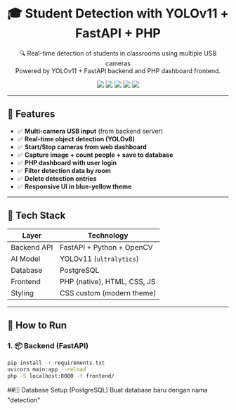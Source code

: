 <h1 align="center">🎓 Student Detection with YOLOv11 + FastAPI + PHP</h1>

<p align="center">
  🔍 Real-time detection of students in classrooms using multiple USB cameras<br>
  Powered by YOLOv11 + FastAPI backend and PHP dashboard frontend.
</p>

<p align="center">
  <img src="https://img.shields.io/badge/Python-3.10+-blue?style=flat&logo=python" />
  <img src="https://img.shields.io/badge/FastAPI-Backend-success?style=flat&logo=fastapi" />
  <img src="https://img.shields.io/badge/PHP-Frontend-blueviolet?style=flat&logo=php" />
  <img src="https://img.shields.io/badge/PostgreSQL-Database-336791?style=flat&logo=postgresql" />
  <img src="https://img.shields.io/badge/YOLOv8-Ultralytics-orange?style=flat&logo=ultralytics" />
</p>

---

## 📸 Features

- ✅ **Multi-camera USB input** (from backend server)
- ✅ **Real-time object detection (YOLOv8)**
- ✅ **Start/Stop cameras from web dashboard**
- ✅ **Capture image + count people + save to database**
- ✅ **PHP dashboard with user login**
- ✅ **Filter detection data by room**
- ✅ **Delete detection entries**
- ✅ **Responsive UI in blue-yellow theme**

---

## 🧠 Tech Stack

| Layer        | Technology                     |
|--------------|--------------------------------|
| Backend API  | FastAPI + Python + OpenCV      |
| AI Model     | YOLOv11 (`ultralytics`)         |
| Database     | PostgreSQL                     |
| Frontend     | PHP (native), HTML, CSS, JS    |
| Styling      | CSS custom (modern theme)      |

---

## 🚀 How to Run

### 1. 📦 Backend (FastAPI)

```bash
pip install -r requirements.txt
uvicorn main:app --reload
php -S localhost:8080 -t frontend/
```

##🗄️ Database Setup (PostgreSQL)
Buat database baru dengan nama "detection"

